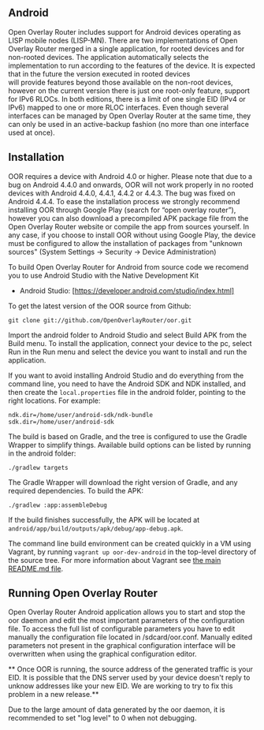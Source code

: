 ﻿Android
--------

Open Overlay Router includes support for Android devices operating as LISP mobile 
nodes (LISP-MN). There are two implementations of Open Overlay Router merged in a 
single application, for rooted devices and for non-rooted devices. The application 
automatically selects the implementation to run according to the features of the 
device. It is expected that in the future the version executed in rooted devices  
will provide features beyond those available on the non-root devices, however on 
the current version there is just one root-only feature, support for IPv6 RLOCs. 
In both editions, there is a limit of one single EID (IPv4 or IPv6) mapped to one 
or more RLOC interfaces. Even though several interfaces can be managed by Open Overlay 
Router at the same time, they can only be used in an active-backup fashion (no more 
than one interface used at once).

Installation
------------

OOR requires a device with Android 4.0 or higher. Please note that due to a bug on 
Android 4.4.0 and onwards,  OOR will not work properly in no rooted devices with 
Android 4.4.0, 4.4.1, 4.4.2 or 4.4.3. The bug was fixed on Android 4.4.4. To ease 
the installation process we strongly recommend installing OOR through Google Play 
(search for “open overlay router”), however you can also download a precompiled APK 
package file from the Open Overlay Router website or compile the app from sources 
yourself. In any case, if you choose to install OOR without using Google Play, the 
device must be configured to allow the installation of packages from "unknown sources" 
(System Settings -> Security -> Device Administration)

To build Open Overlay Router for Android from source code we recomend you to use 
Android Studio with the Native Development Kit

  * Android Studio: [https://developer.android.com/studio/index.html]

To get the latest version of the OOR source from Github:

    git clone git://github.com/OpenOverlayRouter/oor.git

Import the android folder to Android Studio and select Build APK from the Build menu. 
To install the application, connect your device to the pc, select Run in the Run 
menu and select the device you want to install and run the application.

If you want to avoid installing Android Studio and do everything from the
command line, you need to have the Android SDK and NDK installed, and then
create the `local.properties` file in the android folder, pointing to the
right locations. For example:

    ndk.dir=/home/user/android-sdk/ndk-bundle
    sdk.dir=/home/user/android-sdk

The build is based on Gradle, and the tree is configured to use the Gradle
Wrapper to simplify things. Available build options can be listed by running
in the android folder:

    ./gradlew targets

The Gradle Wrapper will download the right version of Gradle, and any required
dependencies. To build the APK:

    ./gradlew :app:assembleDebug

If the build finishes successfully, the APK will be located at
`android/app/build/outputs/apk/debug/app-debug.apk`.

The command line build environment can be created quickly in a VM using
Vagrant, by running `vagrant up oor-dev-android` in the top-level directory of
the source tree. For more information about Vagrant see [the main README.md
file](README.md#using-vagrant).

Running Open Overlay Router
---------------------------

Open Overlay Router Android application allows you to start and stop the oor daemon 
and edit the most important parameters of the configuration file. To access the full
list of configurable parameters you have to edit manually the configuration file
located in /sdcard/oor.conf.  Manually edited parameters not present in the 
graphical configuration interface will be overwritten when using the graphical 
configuration editor. 

** Once OOR is running, the source address of the generated traffic is your EID. It 
is possible that the DNS server used by your device doesn't reply to unknow addresses 
like your new EID. We are working to try to fix this problem in a new release.**

Due to the large amount of data generated by the oor daemon, it is recommended 
to set "log level" to 0 when not debugging.
